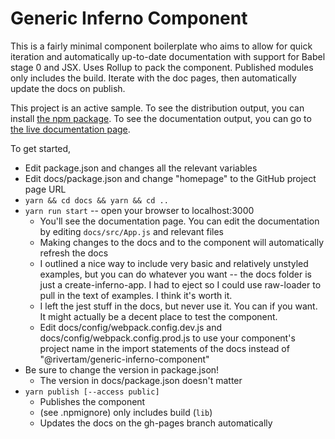# Generic Inferno Component

This is a fairly minimal component boilerplate who aims to allow for quick iteration and automatically up-to-date documentation with support for Babel stage 0 and JSX. Uses Rollup to pack the component. Published modules only includes the build. Iterate with the doc pages, then automatically update the docs on publish.

This project is an active sample. To see the distribution output, you can install [the npm package](https://www.npmjs.com/package/@rivertam/generic-inferno-component). To see the documentation output, you can go to [the live documentation page](https://rivertam.github.io/generic-inferno-component).

To get started,

- Edit package.json and changes all the relevant variables
- Edit docs/package.json and change "homepage" to the GitHub project page URL
- `yarn && cd docs && yarn && cd ..`
- `yarn run start` -- open your browser to localhost:3000
  - You'll see the documentation page. You can edit the documentation by editing `docs/src/App.js` and relevant files
  - Making changes to the docs and to the component will automatically refresh the docs
  - I outlined a nice way to include very basic and relatively unstyled examples, but you can do whatever you want -- the docs folder is just a create-inferno-app. I had to eject so I could use raw-loader to pull in the text of examples. I think it's worth it.
  - I left the jest stuff in the docs, but never use it. You can if you want. It might actually be a decent place to test the component.
  - Edit docs/config/webpack.config.dev.js and docs/config/webpack.config.prod.js to use your component's project name in the import statements of the docs instead of "@rivertam/generic-inferno-component"
- Be sure to change the version in package.json!
  - The version in docs/package.json doesn't matter
- `yarn publish [--access public]`
  - Publishes the component
  - (see .npmignore) only includes build (`lib`)
  - Updates the docs on the gh-pages branch automatically
